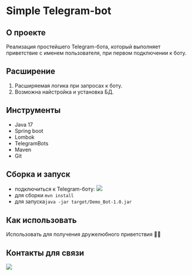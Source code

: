 # Simple Telegram-bot

## О проекте

Реализация простейшего Telegram-бота, который выполняет приветствие 
с именем пользователя, при первом подключении к боту.

## Расширение

1. Расширяемая логика при запросах к боту.
2. Возможна найстройка и установка БД.

## Инструменты
- Java 17
- Spring boot
- Lombok
- TelegramBots
- Maven
- Git

## Сборка и запуск<br>
- подключиться к Telegram-боту: <a href="https://t.me/Test_example_hi_bot" target="blank"><img src="https://img.icons8.com/clouds/50/000000/telegram-app.png"/></a>
- для сборки `mvn install`<br>
- для запуска`java -jar target/Demo_Bot-1.0.jar`

## Как использовать<br>
Использовать для получения дружелюбного приветствия 👋🏼

## Контакты для связи<br>
<a href="https://t.me/OvercomingJunk" target="blank"><img src="https://img.icons8.com/clouds/50/000000/telegram-app.png"/></a>
